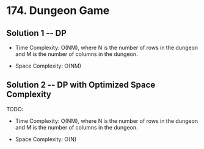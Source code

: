 # 174. Dungeon Game

## Solution 1 -- DP

* Time Complexity: O(NM), where N is the number of rows in the dungeon and M is the number of columns in the dungeon.

* Space Complexity: O(NM)

## Solution 2 -- DP with Optimized Space Complexity

TODO:

* Time Complexity: O(NM), where N is the number of rows in the dungeon and M is the number of columns in the dungeon.

* Space Complexity: O(N)

